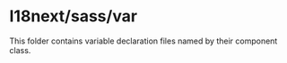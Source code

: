 # I18next/sass/var

This folder contains variable declaration files named by their component class.
